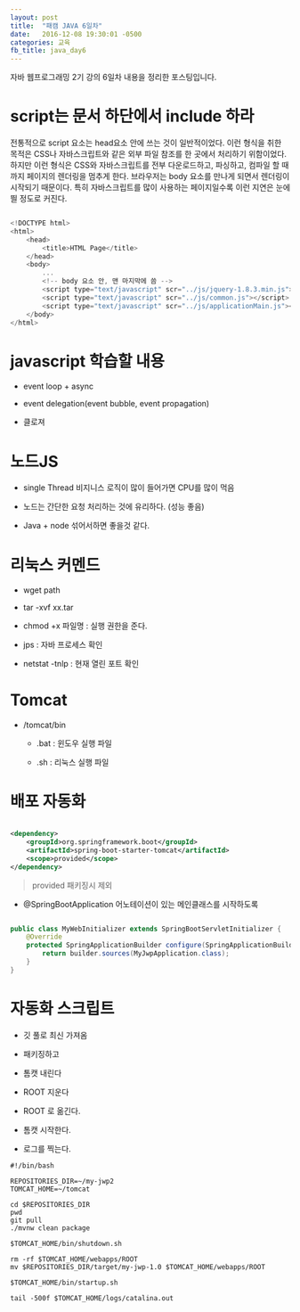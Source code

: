 ```yaml
---
layout: post
title:  "패캠 JAVA 6일차"
date:   2016-12-08 19:30:01 -0500
categories: 교육
fb_title: java_day6
---
```



자바 웹프로그래밍 2기 강의 6일차 내용을 정리한 포스팅입니다.

# script는 문서 하단에서 include 하라

전통적으로 script 요소는 head요소 안에 쓰는 것이 일반적이었다.
이런 형식을 취한 목적은 CSS나 자바스크립트와 같은 외부 파일 참조를 한 곳에서 처리하기 위함이었다.
하지만 이런 형식은 CSS와 자바스크립트를 전부 다운로드하고, 파싱하고, 컴파일 할 때까지 페이지의 렌더링을 멈추게 한다.
브라우저는 body 요소를 만나게 되면서 렌더링이 시작되기 때문이다.
특히 자바스크립트를 많이 사용하는 페이지일수록 이런 지연은 눈에 띌 정도로 커진다.


``` javascript

<!DOCTYPE html>
<html>
    <head>
        <title>HTML Page</title>
    </head>
    <body>
        ...
        <!-- body 요소 안, 맨 마지막에 씀 -->
        <script type="text/javascript" scr="../js/jquery-1.8.3.min.js"></script>
        <script type="text/javascript" scr="../js/common.js"></script>
        <script type="text/javascript" scr="../js/applicationMain.js"></script>
    </body>
</html>

```

# javascript 학습할 내용

* event loop + async

* event delegation(event bubble, event propagation)

* 클로져

# 노드JS

* single Thread 비지니스 로직이 많이 들어가면 CPU를 많이 먹음

* 노드는 간단한 요청 처리하는 것에 유리하다. (성능 좋음)

* Java + node 섞어서하면 좋을것 같다.

# 리눅스 커멘드

* wget path

* tar -xvf xx.tar

* chmod +x 파일명 : 실행 권한을 준다.

* jps : 자바 프로세스 확인

* netstat -tnlp : 현재 열린 포트 확인

# Tomcat

* /tomcat/bin

  * .bat : 윈도우 실행 파일

  * .sh : 리눅스 실행 파일


# 배포 자동화

``` xml

<dependency>
	<groupId>org.springframework.boot</groupId>
	<artifactId>spring-boot-starter-tomcat</artifactId>
	<scope>provided</scope>
</dependency>

```

> <scope>provided</scope>
패키징시 제외

* @SpringBootApplication 어노테이션이 있는 메인클래스를 시작하도록

``` java

public class MyWebInitializer extends SpringBootServletInitializer {
    @Override
    protected SpringApplicationBuilder configure(SpringApplicationBuilder builder) {
        return builder.sources(MyJwpApplication.class);
    }
}

```


# 자동화 스크립트

* 깃 풀로 최신 가져옴

* 패키징하고

* 톰캣 내린다

* ROOT 지운다

* ROOT 로 옮긴다.

* 톰캣 시작한다.

* 로그를 찍는다.

``` shell
#!/bin/bash

REPOSITORIES_DIR=~/my-jwp2
TOMCAT_HOME=~/tomcat

cd $REPOSITORIES_DIR
pwd
git pull
./mvnw clean package

$TOMCAT_HOME/bin/shutdown.sh

rm -rf $TOMCAT_HOME/webapps/ROOT
mv $REPOSITORIES_DIR/target/my-jwp-1.0 $TOMCAT_HOME/webapps/ROOT

$TOMCAT_HOME/bin/startup.sh

tail -500f $TOMCAT_HOME/logs/catalina.out
```
